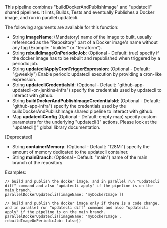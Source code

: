 This pipeline combines "buildDockerAndPublishImage" and "updatecli" shared pipelines. It lints, Builds, Tests and eventually Publishes a Docker image, and run in parallel updatecli.

The following arguments are available for this function:

- String **imageName**: (Mandatory) name of the image to built, usually referenced as the "Repository" part of a Docker image's name without any tag (Example: "builder" or "terraform").
- String **rebuildImageOnPeriodicJob**: (Optional - Default: true) specify if the docker image has to be rebuilt and republished when triggered by a periodic job.
- String **updatecliApplyCronTriggerExpression**: (Optional - Default: "@weekly") Enable periodic updatecli execution by providing a cron-like expression.
- String **updatecliCredentialsId**: (Optional - Default: "github-app-updatecli-on-jenkins-infra") specify the credentials used by updatecli to interact with github.
- String **buildDockerAndPublishImageCredentialsId**: (Optional - Default: "github-app-infra") specify the credentials used by the buildDockerAndPublishImage shared pipeline to interact with github.
- Map **updatecliConfig** (Optional - Default: empty map) specify custom parameters for the underlying "updatecli()" actions. Please look at the "updatecli()" global library documentation.

[Deprecated]
- String **containerMemory**: (Optional - Default: "128Mi") specify the amount of memory dedicated to the updatecli container.
- String **mainBranch**: (Optional - Default: "main") name of the main branch of the repository

Examples:
```
// build and publish the docker image, and in parallel run "updatecli diff" command and also "updatecli apply" if the pipeline is on the main branch.
parallelDockerUpdatecli([imageName: 'myDockerImage'])

// build and publish the docker image only if there is a code change, and in parallel run "updatecli diff" command and also "updatecli apply" if the pipeline is on the main branch.
parallelDockerUpdatecli([imageName: 'myDockerImage', rebuildImageOnPeriodicJob: false])
```
